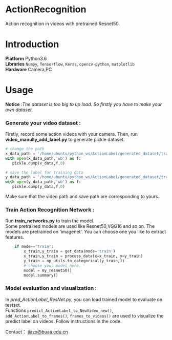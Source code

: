 # ActionRecognition
Action recognition in videos with pretrained Resnet50.

# Introduction 

**Platform** Python3.6  
**Libraries** `Numpy`, `Tensorflow`, `Keras`, `opencv-python`, `matplotlib`  
**Hardware** Camera,PC

# Usage  
**Notice** :*The dataset is too big to up load. So firstly you have to make your own dataset.*  
### **Generate your video dataset :**  
Firstly, record some action videos with your camera. Then, run **video_manully_add_label.py** to generate pickle dataset.    
 ```python
 # change the path
x_data_path = '/home/ubuntu/python_ws/ActionLabel/generated_dataset/train/x_data_train.pkl'
with open(x_data_path,'wb') as f:
    pickle.dump(x_data,f,0)

 # save the label for training data
y_data_path = '/home/ubuntu/python_ws/ActionLabel/generated_dataset/train/y_data_train.pkl'
with open(y_data_path,'wb') as f:
    pickle.dump(y_data,f,0)
 ```  
 Make sure that the video path and save path are corresponding to yours.  

### **Train Action Recognition Network :**  

Run **train_networks.py** to train the model.  
Some pretrained models are used like Resnet50,VGG16 and so on. The models are pretrained on 'imagenet'. You can choose one you like to extract features.  
```python
    if mode=='train':
        x_train,y_train = get_data(mode='train')
        x_train,y_train = process_data(x=x_train, y=y_train)
        y_train = np_utils.to_categorical(y_train,3)
        # choose your model here.
        model = my_resnet50()
        model.summary()
```

### **Model evaluation and visualization :**  
In *pred_ActionLabel_ResNet.py*, you can load trained model to evaluate on testset.  
Functions `predict_ActionLabel_to_NewVideo_new()`, `add_ActionLabel_to_frames()`, `frames_to_videos()` are used to visualize the predict label on videos. Follow instructions in the code.

Contact： jiazx@buaa.edu.cn

